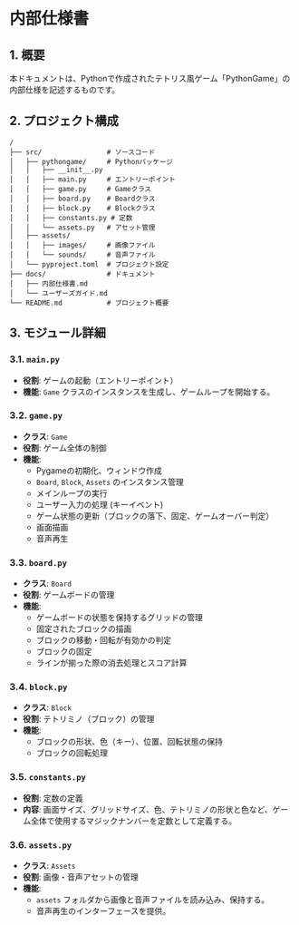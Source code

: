 # 内部仕様書

## 1. 概要

本ドキュメントは、Pythonで作成されたテトリス風ゲーム「PythonGame」の内部仕様を記述するものです。

## 2. プロジェクト構成

```
/
├── src/                # ソースコード
│   ├── pythongame/     # Pythonパッケージ
│   │   ├── __init__.py
│   │   ├── main.py     # エントリーポイント
│   │   ├── game.py     # Gameクラス
│   │   ├── board.py    # Boardクラス
│   │   ├── block.py    # Blockクラス
│   │   ├── constants.py # 定数
│   │   └── assets.py   # アセット管理
│   ├── assets/
│   │   ├── images/     # 画像ファイル
│   │   └── sounds/     # 音声ファイル
│   └── pyproject.toml  # プロジェクト設定
├── docs/               # ドキュメント
│   ├── 内部仕様書.md
│   └── ユーザーズガイド.md
└── README.md           # プロジェクト概要
```

## 3. モジュール詳細

### 3.1. `main.py`

- **役割**: ゲームの起動（エントリーポイント）
- **機能**: `Game` クラスのインスタンスを生成し、ゲームループを開始する。

### 3.2. `game.py`

- **クラス**: `Game`
- **役割**: ゲーム全体の制御
- **機能**:
    - Pygameの初期化、ウィンドウ作成
    - `Board`, `Block`, `Assets` のインスタンス管理
    - メインループの実行
    - ユーザー入力の処理 (キーイベント)
    - ゲーム状態の更新（ブロックの落下、固定、ゲームオーバー判定）
    - 画面描画
    - 音声再生

### 3.3. `board.py`

- **クラス**: `Board`
- **役割**: ゲームボードの管理
- **機能**:
    - ゲームボードの状態を保持するグリッドの管理
    - 固定されたブロックの描画
    - ブロックの移動・回転が有効かの判定
    - ブロックの固定
    - ラインが揃った際の消去処理とスコア計算

### 3.4. `block.py`

- **クラス**: `Block`
- **役割**: テトリミノ（ブロック）の管理
- **機能**:
    - ブロックの形状、色（キー）、位置、回転状態の保持
    - ブロックの回転処理

### 3.5. `constants.py`

- **役割**: 定数の定義
- **内容**: 画面サイズ、グリッドサイズ、色、テトリミノの形状と色など、ゲーム全体で使用するマジックナンバーを定数として定義する。

### 3.6. `assets.py`

- **クラス**: `Assets`
- **役割**: 画像・音声アセットの管理
- **機能**:
    - `assets` フォルダから画像と音声ファイルを読み込み、保持する。
    - 音声再生のインターフェースを提供。

